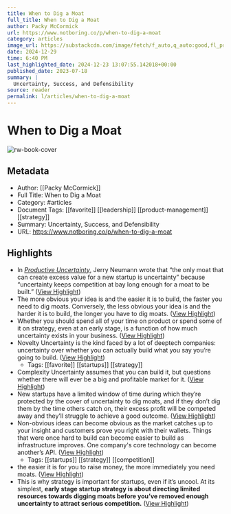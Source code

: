 ```yaml
---
title: When to Dig a Moat
full_title: When to Dig a Moat
author: Packy McCormick
url: https://www.notboring.co/p/when-to-dig-a-moat
category: articles
image_url: https://substackcdn.com/image/fetch/f_auto,q_auto:good,fl_progressive:steep/https%3A%2F%2Fsubstack-post-media.s3.amazonaws.com%2Fpublic%2Fimages%2F1bd7b861-8e47-4c68-ab5d-77e7fb4cb264_1200x600.png
date: 2024-12-29
time: 6:40 PM
last_highlighted_date: 2024-12-23 13:07:55.142018+00:00
published_date: 2023-07-18
summary: |
  Uncertainty, Success, and Defensibility
source: reader
permalink: l/articles/when-to-dig-a-moat
---
```

# When to Dig a Moat

![rw-book-cover](https://substackcdn.com/image/fetch/f_auto,q_auto:good,fl_progressive:steep/https%3A%2F%2Fsubstack-post-media.s3.amazonaws.com%2Fpublic%2Fimages%2F1bd7b861-8e47-4c68-ab5d-77e7fb4cb264_1200x600.png)

## Metadata
- Author: [[Packy McCormick]]
- Full Title: When to Dig a Moat
- Category: #articles
- Document Tags: [[favorite]] [[leadership]] [[product-management]] [[strategy]] 
- Summary: Uncertainty, Success, and Defensibility
- URL: https://www.notboring.co/p/when-to-dig-a-moat

## Highlights
- In *[Productive Uncertainty](https://reactionwheel.net/2020/11/productive-uncertainty.html)*, Jerry Neumann wrote that “the only moat that can create excess value for a new startup is uncertainty” because “uncertainty keeps competition at bay long enough for a moat to be built.” ([View Highlight](https://read.readwise.io/read/01hj3wqc1xv7assz6pm4y7amm2))
- The more obvious your idea is and the easier it is to build, the faster you need to dig moats. Conversely, the less obvious your idea is and the harder it is to build, the longer you have to dig moats. ([View Highlight](https://read.readwise.io/read/01hj3wqkzpxx6z9c6rxygsgcrf))
- Whether you should spend all of your time on product or spend some of it on strategy, even at an early stage, is a function of how much uncertainty exists in your business. ([View Highlight](https://read.readwise.io/read/01hj3wr1xqvegw63sk62texwgc))
- Novelty Uncertainty is the kind faced by a lot of deeptech companies: uncertainty over whether you can actually build what you say you’re going to build. ([View Highlight](https://read.readwise.io/read/01hj3wrejj80npwgff22c533k6))
    - Tags: [[favorite]] [[startups]] [[strategy]] 
- Complexity Uncertainty assumes that you can build it, but questions whether there will ever be a big and profitable market for it. ([View Highlight](https://read.readwise.io/read/01hj3wrhda6tb7cg8yj94njvez))
- New startups have a limited window of time during which they’re protected by the cover of uncertainty to dig moats, and if they don’t dig them by the time others catch on, their excess profit will be competed away and they’ll struggle to achieve a good outcome. ([View Highlight](https://read.readwise.io/read/01hj3wrv6hg328c5043ttra2m9))
- Non-obvious ideas can become obvious as the market catches up to your insight and customers prove you right with their wallets. Things that were once hard to build can become easier to build as infrastructure improves. One company's core technology can become another’s API. ([View Highlight](https://read.readwise.io/read/01hj3wt66qy8fngwxkr0xqaar4))
    - Tags: [[startups]] [[strategy]] [[competition]] 
- the easier it is for you to raise money, the more immediately you need moats. ([View Highlight](https://read.readwise.io/read/01hj3wvqcz0vay857hkqpgqyfh))
- This is why strategy is important for startups, even if it’s uncool. At its simplest, **early stage startup strategy is about directing limited resources towards digging moats before you’ve removed enough uncertainty to attract serious competition.** ([View Highlight](https://read.readwise.io/read/01hj48twmga7kzr3rw2ytq6jk8))


